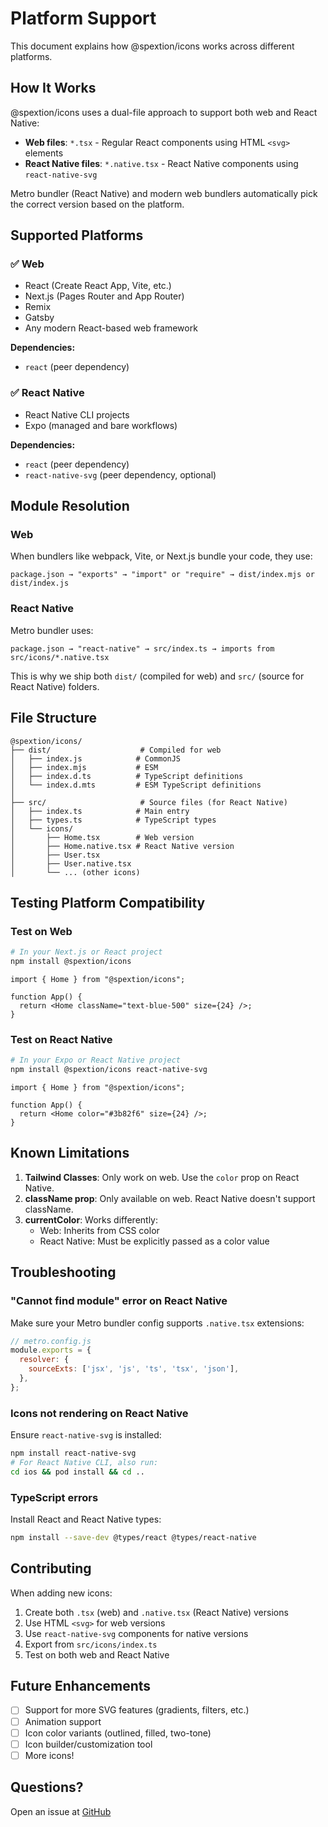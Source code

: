 # Platform Support

This document explains how @spextion/icons works across different platforms.

## How It Works

@spextion/icons uses a dual-file approach to support both web and React Native:

- **Web files**: `*.tsx` - Regular React components using HTML `<svg>` elements
- **React Native files**: `*.native.tsx` - React Native components using `react-native-svg`

Metro bundler (React Native) and modern web bundlers automatically pick the correct version based on the platform.

## Supported Platforms

### ✅ Web
- React (Create React App, Vite, etc.)
- Next.js (Pages Router and App Router)
- Remix
- Gatsby
- Any modern React-based web framework

**Dependencies:**
- `react` (peer dependency)

### ✅ React Native
- React Native CLI projects
- Expo (managed and bare workflows)

**Dependencies:**
- `react` (peer dependency)
- `react-native-svg` (peer dependency, optional)

## Module Resolution

### Web
When bundlers like webpack, Vite, or Next.js bundle your code, they use:
```
package.json → "exports" → "import" or "require" → dist/index.mjs or dist/index.js
```

### React Native
Metro bundler uses:
```
package.json → "react-native" → src/index.ts → imports from src/icons/*.native.tsx
```

This is why we ship both `dist/` (compiled for web) and `src/` (source for React Native) folders.

## File Structure

```
@spextion/icons/
├── dist/                    # Compiled for web
│   ├── index.js            # CommonJS
│   ├── index.mjs           # ESM
│   ├── index.d.ts          # TypeScript definitions
│   └── index.d.mts         # ESM TypeScript definitions
│
├── src/                     # Source files (for React Native)
│   ├── index.ts            # Main entry
│   ├── types.ts            # TypeScript types
│   └── icons/
│       ├── Home.tsx        # Web version
│       ├── Home.native.tsx # React Native version
│       ├── User.tsx
│       ├── User.native.tsx
│       └── ... (other icons)
```

## Testing Platform Compatibility

### Test on Web
```bash
# In your Next.js or React project
npm install @spextion/icons
```

```tsx
import { Home } from "@spextion/icons";

function App() {
  return <Home className="text-blue-500" size={24} />;
}
```

### Test on React Native
```bash
# In your Expo or React Native project
npm install @spextion/icons react-native-svg
```

```tsx
import { Home } from "@spextion/icons";

function App() {
  return <Home color="#3b82f6" size={24} />;
}
```

## Known Limitations

1. **Tailwind Classes**: Only work on web. Use the `color` prop on React Native.
2. **className prop**: Only available on web. React Native doesn't support className.
3. **currentColor**: Works differently:
   - Web: Inherits from CSS color
   - React Native: Must be explicitly passed as a color value

## Troubleshooting

### "Cannot find module" error on React Native

Make sure your Metro bundler config supports `.native.tsx` extensions:

```js
// metro.config.js
module.exports = {
  resolver: {
    sourceExts: ['jsx', 'js', 'ts', 'tsx', 'json'],
  },
};
```

### Icons not rendering on React Native

Ensure `react-native-svg` is installed:

```bash
npm install react-native-svg
# For React Native CLI, also run:
cd ios && pod install && cd ..
```

### TypeScript errors

Install React and React Native types:

```bash
npm install --save-dev @types/react @types/react-native
```

## Contributing

When adding new icons:

1. Create both `.tsx` (web) and `.native.tsx` (React Native) versions
2. Use HTML `<svg>` for web versions
3. Use `react-native-svg` components for native versions
4. Export from `src/icons/index.ts`
5. Test on both web and React Native

## Future Enhancements

- [ ] Support for more SVG features (gradients, filters, etc.)
- [ ] Animation support
- [ ] Icon color variants (outlined, filled, two-tone)
- [ ] Icon builder/customization tool
- [ ] More icons!

## Questions?

Open an issue at [GitHub](https://github.com/thespextion/Icons/issues)

